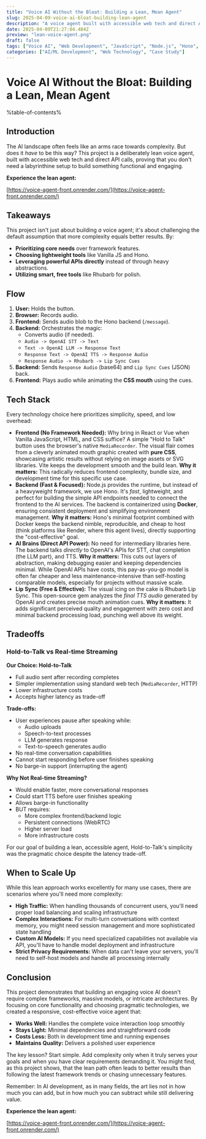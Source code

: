 ```yaml
---
title: "Voice AI Without the Bloat: Building a Lean, Mean Agent"
slug: 2025-04-09-voice-ai-bloat-building-lean-agent
description: "A voice agent built with accessible web tech and direct API calls, proving that you don't need a labyrinthine setup or bloated libraries like LangChain to build something functional and engaging."
date: 2025-04-09T21:27:04.484Z
preview: "lean-voice-agent.png"
draft: false
tags: ["Voice AI", "Web Development", "JavaScript", "Node.js", "Hono", "OpenAI", "CSS", "Performance", "Lean Development", "STT", "TTS", "LLM", "Docker"]
categories: ["AI/ML Development", "Web Technology", "Case Study"]
---
```


# Voice AI Without the Bloat: Building a Lean, Mean Agent


%table-of-contents%

## Introduction

The AI landscape often feels like an arms race towards complexity. But does it *have* to be this way? This project is a deliberately lean voice agent, built with accessible web tech and direct API calls, proving that you don't need a labyrinthine setup to build something functional and engaging.

**Experience the lean agent:** 

[https://voice-agent-front.onrender.com/](https://voice-agent-front.onrender.com/) 

## Takeaways

This project isn't just about building *a* voice agent; it's about challenging the default assumption that more complexity equals better results. By:

*   **Prioritizing core needs** over framework features.
*   **Choosing lightweight tools** like Vanilla JS and Hono.
*   **Leveraging powerful APIs directly** instead of through heavy abstractions.
*   **Utilizing smart, free tools** like Rhubarb for polish.

## Flow

1.  **User:** Holds the button.
2.  **Browser:** Records audio.
3.  **Frontend:** Sends audio blob to the Hono backend (`/message`).
4.  **Backend:** Orchestrates the magic:
    *   Converts audio (if needed).
    *   `Audio -> OpenAI STT -> Text`
    *   `Text -> OpenAI LLM -> Response Text`
    *   `Response Text -> OpenAI TTS -> Response Audio`
    *   `Response Audio -> Rhubarb -> Lip Sync Cues`
5.  **Backend:** Sends `Response Audio` (base64) and `Lip Sync Cues` (JSON) back.
6.  **Frontend:** Plays audio while animating the **CSS mouth** using the cues.

## Tech Stack

Every technology choice here prioritizes simplicity, speed, and low overhead:

*   **Frontend (No Framework Needed):** Why bring in React or Vue when Vanilla JavaScript, HTML, and CSS suffice? A simple "Hold to Talk" button uses the browser's native `MediaRecorder`. The visual flair comes from a cleverly animated mouth graphic created with **pure CSS**, showcasing artistic results without relying on image assets or SVG libraries. Vite keeps the development smooth and the build lean. **Why it matters:** This radically reduces frontend complexity, bundle size, and development time for this specific use case.
*   **Backend (Fast & Focused):** Node.js provides the runtime, but instead of a heavyweight framework, we use Hono. It's *fast*, lightweight, and perfect for building the simple API endpoints needed to connect the frontend to the AI services. The backend is containerized using **Docker**, ensuring consistent deployment and simplifying environment management. **Why it matters:** Hono's minimal footprint combined with Docker keeps the backend nimble, reproducible, and cheap to host (think platforms like Render, where this agent lives), directly supporting the "cost-effective" goal.
*   **AI Brains (Direct API Power):** No need for intermediary libraries here. The backend talks *directly* to OpenAI's APIs for STT, chat completion (the LLM part), and TTS. **Why it matters:** This cuts out layers of abstraction, making debugging easier and keeping dependencies minimal. While OpenAI APIs have costs, this pay-as-you-go model is often far cheaper and less maintenance-intensive than self-hosting comparable models, especially for projects without massive scale.
*   **Lip Sync (Free & Effective):** The visual icing on the cake is Rhubarb Lip Sync. This open-source gem analyzes the *final TTS audio* generated by OpenAI and creates precise mouth animation cues. **Why it matters:** It adds significant perceived quality and engagement with zero cost and minimal backend processing load, punching well above its weight.

## Tradeoffs

### Hold-to-Talk vs Real-time Streaming

**Our Choice: Hold-to-Talk**
- Full audio sent after recording completes
- Simpler implementation using standard web tech (`MediaRecorder`, HTTP)
- Lower infrastructure costs
- Accepts higher latency as trade-off

**Trade-offs:**
- User experiences pause after speaking while:
  - Audio uploads
  - Speech-to-text processes
  - LLM generates response
  - Text-to-speech generates audio
- No real-time conversation capabilities
- Cannot start responding before user finishes speaking
- No barge-in support (interrupting the agent)

**Why Not Real-time Streaming?**
- Would enable faster, more conversational responses
- Could start TTS before user finishes speaking
- Allows barge-in functionality
- BUT requires:
  - More complex frontend/backend logic
  - Persistent connections (WebRTC)
  - Higher server load
  - More infrastructure costs

For our goal of building a lean, accessible agent, Hold-to-Talk's simplicity was the pragmatic choice despite the latency trade-off.

## When to Scale Up

While this lean approach works excellently for many use cases, there are scenarios where you'll need more complexity:

- **High Traffic:** When handling thousands of concurrent users, you'll need proper load balancing and scaling infrastructure
- **Complex Interactions:** For multi-turn conversations with context memory, you might need session management and more sophisticated state handling
- **Custom AI Models:** If you need specialized capabilities not available via API, you'll have to handle model deployment and infrastructure
- **Strict Privacy Requirements:** When data can't leave your servers, you'll need to self-host models and handle all processing internally

## Conclusion

This project demonstrates that building an engaging voice AI doesn't require complex frameworks, massive models, or intricate architectures. By focusing on core functionality and choosing pragmatic technologies, we created a responsive, cost-effective voice agent that:

- **Works Well:** Handles the complete voice interaction loop smoothly
- **Stays Light:** Minimal dependencies and straightforward code
- **Costs Less:** Both in development time and running expenses
- **Maintains Quality:** Delivers a polished user experience

The key lesson? Start simple. Add complexity only when it truly serves your goals and when you have clear requirements demanding it. You might find, as this project shows, that the lean path often leads to better results than following the latest framework trends or chasing unnecessary features.

Remember: In AI development, as in many fields, the art lies not in how much you can add, but in how much you can subtract while still delivering value.


**Experience the lean agent:** 

[https://voice-agent-front.onrender.com/](https://voice-agent-front.onrender.com/) 
